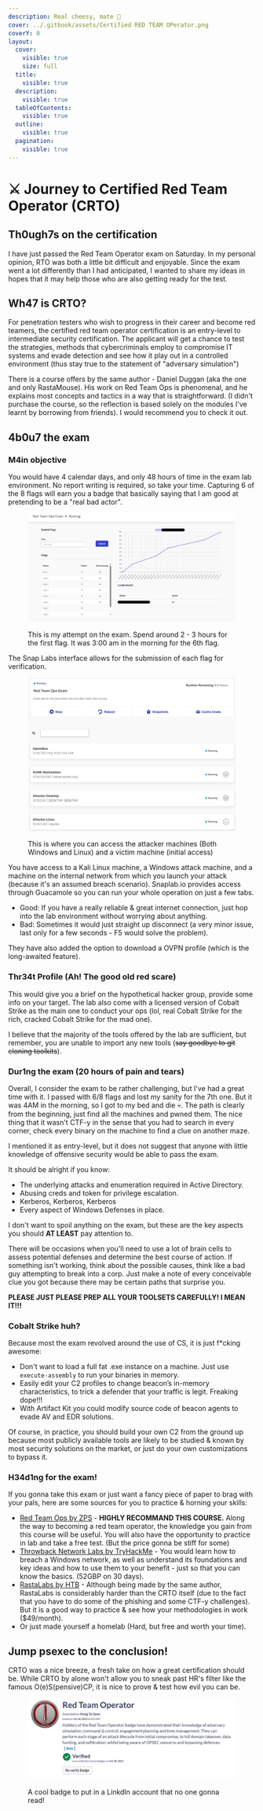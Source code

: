 ```yaml
---
description: Real cheesy, mate 🧀
cover: ../.gitbook/assets/Certified RED TEAM OPerator.png
coverY: 0
layout:
  cover:
    visible: true
    size: full
  title:
    visible: true
  description:
    visible: true
  tableOfContents:
    visible: true
  outline:
    visible: true
  pagination:
    visible: true
---
```


# ⚔ Journey to Certified Red Team Operator (CRTO)

## Th0ugh7s on the certification

I have just passed the Red Team Operator exam on Saturday. In my personal opinion, RTO was both a little bit difficult and enjoyable. Since the exam went a lot differently than I had anticipated, I wanted to share my ideas in hopes that it may help those who are also getting ready for the test.&#x20;

## Wh47 is CRTO?

For penetration testers who wish to progress in their career and become red teamers, the certified red team operator certification is an entry-level to intermediate security certification. The applicant will get a chance to test the strategies, methods that cybercriminals employ to compromise IT systems and evade detection and see how it play out in a controlled environment (thus stay true to the statement of "adversary simulation")

There is a course offers by the same author - Daniel Duggan (aka the one and only RastaMouse). His work on Red Team Ops is phenomenal, and he explains most concepts and tactics in a way that is straightforward. (I didn't purchase the course, so the reflection is based solely on the modules I've learnt by borrowing from friends). I would recommend you to check it out.

## 4b0u7 the exam

### M4in objective

You would have 4 calendar days, and only 48 hours of time in the exam lab environment. No report writing is required, so take your time. Capturing 6 of the 8 flags will earn you a badge that basically saying that I am good at pretending to be a "real bad actor".&#x20;

<figure><img src="../.gitbook/assets/Screenshot 2023-10-29 213118.png" alt=""><figcaption><p>This is my attempt on the exam. Spend around 2 - 3 hours for the first flag. It was 3:00 am in the morning for the 6th flag.</p></figcaption></figure>

The Snap Labs interface allows for the submission of each flag for verification.&#x20;

<figure><img src="../.gitbook/assets/Screenshot 2023-10-29 212336.png" alt=""><figcaption><p>This is where you can access the attacker machines (Both Windows and Linux) and a victim machine (initial access) </p></figcaption></figure>

You have access to a Kali Linux machine, a Windows attack machine, and a machine on the internal network from which you launch your attack (because it's an assumed breach scenario). Snaplab.io provides access through Guacamole so you can run your whole operation on just a few tabs.

* Good: If you have a really reliable & great internet connection, just hop into the lab environment without worrying about anything.
* Bad: Sometimes it would just straight up disconnect (a very minor issue, last only for a few seconds - F5 would solve the problem).

They have also added the option to download a OVPN profile (which is the long-awaited feature).

### Thr34t Profile (Ah! The good old red scare)

This would give you a brief on the hypothetical hacker group, provide some info on your target. The lab also come with a licensed version of Cobalt Strike as the main one to conduct your ops (lol, real Cobalt Strike for the rich, cracked Cobalt Strike for the mad one).

I believe that the majority of the tools offered by the lab are sufficient, but remember, you are unable to import any new tools (~~say goodbye to git cloning toolkits~~).

### Dur1ng the exam (20 hours of pain and tears)

Overall, I consider the exam to be rather challenging, but I've had a great time with it. I passed with 6/8 flags and lost my sanity for the 7th one. But it was 4AM in the morning, so I got to my bed and die :skull:. The path is clearly from the beginning, just find all the machines and pwned them. The nice thing that it wasn't CTF-y in the sense that you had to search in every corner, check every binary on the machine to find a clue on another maze.&#x20;

I mentioned it as entry-level, but it does not suggest that anyone with little knowledge of offensive security would be able to pass the exam.&#x20;

It should be alright if you know:

* The underlying attacks and enumeration required in Active Directory.
* Abusing creds and token for privilege escalation.
* Kerberos, Kerberos, Kerberos
* Every aspect of Windows Defenses in place.

I don't want to spoil anything on the exam, but these are the key aspects you should **AT LEAST** pay attention to.

There will be occasions when you'll need to use a lot of brain cells to assess potential defenses and determine the best course of action. If something isn't working, think about the possible causes, think like a bad guy attempting to break into a corp. Just make a note of every conceivable clue you got because there may be certain paths that surprise you.&#x20;

**PLEASE JUST PLEASE PREP ALL YOUR TOOLSETS CAREFULLY! I MEAN IT!!!**

### Cobalt Strike huh?

Because most the exam revolved around the use of CS, it is just f\*cking awesome:

* Don't want to load a full fat .exe instance on a machine. Just use `execute-assembly` to run your binaries in memory.
* Easily edit your C2 profiles to change beacon’s in-memory characteristics, to trick a defender that your traffic is legit. Freaking dope!!!
* With Artifact Kit you could modify source code of beacon agents to evade AV and EDR solutions.

Of course, in practice, you should build your own C2 from the ground up because most publicly available tools are likely to be studied & known by most security solutions on the market, or just do your own customizations to bypass it.&#x20;

### H34d1ng for the exam!

If you gonna take this exam or just want a fancy piece of paper to brag with your pals, here are some sources for you to practice & horning your skills:

* [Red Team Ops by ZPS](https://training.zeropointsecurity.co.uk/courses/red-team-ops) - **HIGHLY RECOMMAND THIS COURSE.** Along the way to becoming a red team operator, the knowledge you gain from this course will be useful. You will also have the opportunity to practice in lab and take a free test. (But the price gonna be stiff for some)
* [Throwback Network Labs by TryHackMe](https://tryhackme.com/network/throwback) - You would learn how to breach a Windows network, as well as understand its foundations and key ideas and how to use them to your benefit - just so that you can know the basics. (52GBP on 30 days).
* [RastaLabs by HTB](https://www.hackthebox.com/hacker/pro-labs) - Although being made by the same author, RastaLabs is considerably harder than the CRTO itself (due to the fact that you have to do some of the phishing and some CTF-y challenges). But it is a good way to practice & see how your methodologies in work ($49/month).
* Or just made yourself a homelab (Hard, but free and worth your time).

## Jump psexec to the conclusion!

CRTO was a nice breeze, a fresh take on how a great certification should be. While CRTO by alone won't allow you to sneak past HR's filter like the famous O(e)S(pensive)CP, it is nice to prove & test how evil you can be.

<figure><img src="../.gitbook/assets/image (1).png" alt=""><figcaption><p>A cool badge to put in a LinkdIn account that no one gonna read!</p></figcaption></figure>









